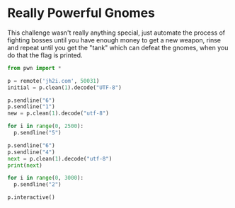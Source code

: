 # Really Powerful Gnomes
This challenge wasn't really anything special, just automate the process of fighting bosses until you have enough money to get a new weapon, rinse and repeat until you get the "tank" which can defeat the gnomes, when you do that the flag is printed.

```python
from pwn import *

p = remote('jh2i.com', 50031)
initial = p.clean(1).decode("UTF-8")

p.sendline("6")
p.sendline("1")
new = p.clean(1).decode("utf-8")

for i in range(0, 2500):
  p.sendline("5")

p.sendline("6")
p.sendline("4")
next = p.clean(1).decode("utf-8")
print(next)

for i in range(0, 3000):
  p.sendline("2")

p.interactive()
```
